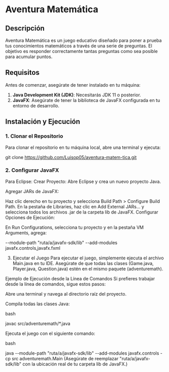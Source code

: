 # Aventura Matemática

## Descripción
Aventura Matemática es un juego educativo diseñado para poner a prueba tus conocimientos matemáticos a través de una serie de preguntas. El objetivo es responder correctamente tantas preguntas como sea posible para acumular puntos.

## Requisitos

Antes de comenzar, asegúrate de tener instalado en tu máquina:

1. **Java Development Kit (JDK)**: Necesitarás JDK 11 o posterior.
2. **JavaFX**: Asegúrate de tener la biblioteca de JavaFX configurada en tu entorno de desarrollo.

## Instalación y Ejecución

### 1. Clonar el Repositorio

Para clonar el repositorio en tu máquina local, abre una terminal y ejecuta:

git clone https://github.com/Luisop05/aventura-matem-tica.git

### 2. Configurar JavaFX


Para Eclipse:
Crear Proyecto: Abre Eclipse y crea un nuevo proyecto Java.

Agregar JARs de JavaFX:

Haz clic derecho en tu proyecto y selecciona Build Path > Configure Build Path.
En la pestaña de Libraries, haz clic en Add External JARs... y selecciona todos los archivos .jar de la carpeta lib de JavaFX.
Configurar Opciones de Ejecución:

En Run Configurations, selecciona tu proyecto y en la pestaña VM Arguments, agrega:

--module-path "ruta/a/javafx-sdk/lib" --add-modules javafx.controls,javafx.fxml

3. Ejecutar el Juego
Para ejecutar el juego, simplemente ejecuta el archivo Main.java en tu IDE. Asegúrate de que todas las clases (Game.java, Player.java, Question.java) estén en el mismo paquete (adventuremath).

Ejemplo de Ejecución desde la Línea de Comandos
Si prefieres trabajar desde la línea de comandos, sigue estos pasos:

Abre una terminal y navega al directorio raíz del proyecto.

Compila todas las clases Java:

bash

javac src/adventuremath/*.java

Ejecuta el juego con el siguiente comando:

bash

java --module-path "ruta/a/javafx-sdk/lib" --add-modules javafx.controls -cp src adventuremath.Main
(Asegúrate de reemplazar "ruta/a/javafx-sdk/lib" con la ubicación real de tu carpeta lib de JavaFX.)



